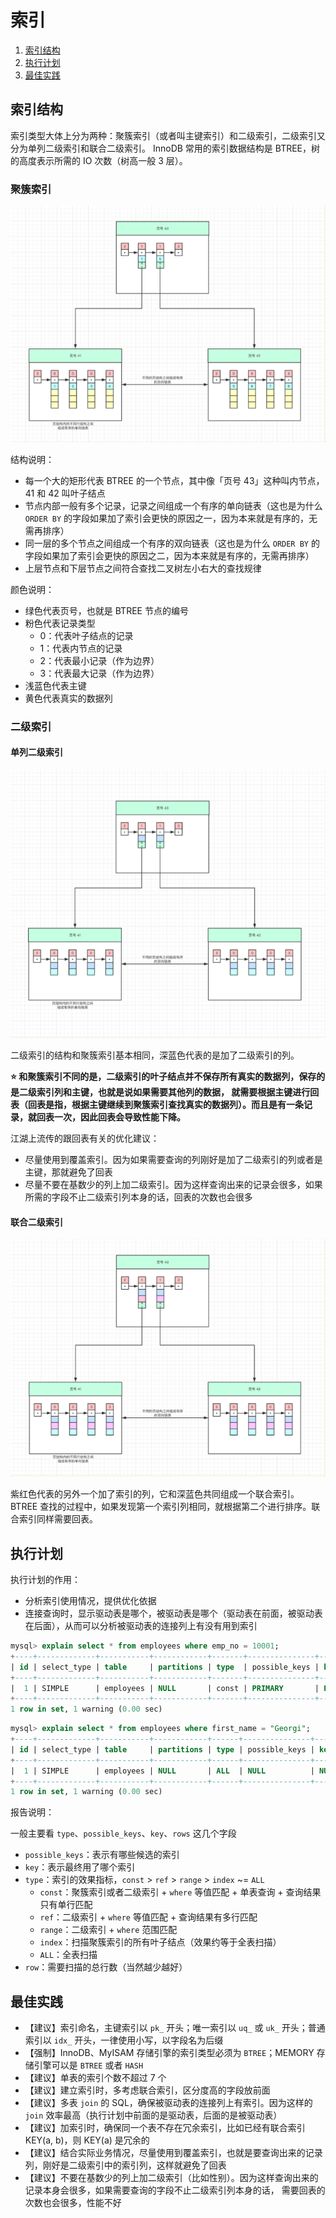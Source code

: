 # 索引

1. [索引结构](https://github.com/zongzhenh/Blog/blob/master/%E6%95%B0%E6%8D%AE%E5%BA%93/MySQL/(4)%E7%B4%A2%E5%BC%95.md#%E7%B4%A2%E5%BC%95%E7%BB%93%E6%9E%84)
2. [执行计划](https://github.com/zongzhenh/Blog/blob/master/%E6%95%B0%E6%8D%AE%E5%BA%93/MySQL/(4)%E7%B4%A2%E5%BC%95.md#%E6%89%A7%E8%A1%8C%E8%AE%A1%E5%88%92)
3. [最佳实践](https://github.com/zongzhenh/Blog/blob/master/%E6%95%B0%E6%8D%AE%E5%BA%93/MySQL/(4)%E7%B4%A2%E5%BC%95.md#%E6%9C%80%E4%BD%B3%E5%AE%9E%E8%B7%B5)

## 索引结构

索引类型大体上分为两种：聚簇索引（或者叫主键索引）和二级索引，二级索引又分为单列二级索引和联合二级索引。
InnoDB 常用的索引数据结构是 BTREE，树的高度表示所需的 IO 次数（树高一般 3 层）。

### 聚簇索引

![](https://raw.githubusercontent.com/hsxhr-10/Blog/master/image/mysql-2.png)

结构说明：

- 每一个大的矩形代表 BTREE 的一个节点，其中像「页号 43」这种叫内节点，41 和 42 叫叶子结点
- 节点内部一般有多个记录，记录之间组成一个有序的单向链表（这也是为什么 `ORDER BY` 的字段如果加了索引会更快的原因之一，因为本来就是有序的，无需再排序）
- 同一层的多个节点之间组成一个有序的双向链表（这也是为什么 `ORDER BY` 的字段如果加了索引会更快的原因之二，因为本来就是有序的，无需再排序）
- 上层节点和下层节点之间符合查找二叉树左小右大的查找规律

颜色说明：

- 绿色代表页号，也就是 BTREE 节点的编号
- 粉色代表记录类型
  - 0：代表叶子结点的记录
  - 1：代表内节点的记录
  - 2：代表最小记录（作为边界）
  - 3：代表最大记录（作为边界） 
- 浅蓝色代表主键
- 黄色代表真实的数据列

### 二级索引

#### 单列二级索引

![](https://raw.githubusercontent.com/hsxhr-10/Blog/master/image/mysql-3.png)

二级索引的结构和聚簇索引基本相同，深蓝色代表的是加了二级索引的列。

**⭐️ 和聚簇索引不同的是，二级索引的叶子结点并不保存所有真实的数据列，保存的是二级索引列和主键，也就是说如果需要其他列的数据，
就需要根据主键进行回表（回表是指，根据主键继续到聚簇索引查找真实的数据列）。而且是有一条记录，就回表一次，因此回表会导致性能下降。**

江湖上流传的跟回表有关的优化建议：

- 尽量使用到覆盖索引。因为如果需要查询的列刚好是加了二级索引的列或者是主键，那就避免了回表
- 尽量不要在基数少的列上加二级索引。因为这样查询出来的记录会很多，如果所需的字段不止二级索引列本身的话，回表的次数也会很多

#### 联合二级索引

![](https://raw.githubusercontent.com/hsxhr-10/Blog/master/image/mysql-4.png)

紫红色代表的另外一个加了索引的列，它和深蓝色共同组成一个联合索引。BTREE 查找的过程中，如果发现第一个索引列相同，就根据第二个进行排序。联合索引同样需要回表。

## 执行计划

执行计划的作用：

- 分析索引使用情况，提供优化依据
- 连接查询时，显示驱动表是哪个，被驱动表是哪个（驱动表在前面，被驱动表在后面），从而可以分析被驱动表的连接列上有没有用到索引

```SQL
mysql> explain select * from employees where emp_no = 10001;
+----+-------------+-----------+------------+-------+---------------+---------+---------+-------+------+----------+-------+
| id | select_type | table     | partitions | type  | possible_keys | key     | key_len | ref   | rows | filtered | Extra |
+----+-------------+-----------+------------+-------+---------------+---------+---------+-------+------+----------+-------+
|  1 | SIMPLE      | employees | NULL       | const | PRIMARY       | PRIMARY | 4       | const |    1 |   100.00 | NULL  |
+----+-------------+-----------+------------+-------+---------------+---------+---------+-------+------+----------+-------+
1 row in set, 1 warning (0.00 sec)
```

```SQL
mysql> explain select * from employees where first_name = "Georgi";
+----+-------------+-----------+------------+------+---------------+------+---------+------+--------+----------+-------------+
| id | select_type | table     | partitions | type | possible_keys | key  | key_len | ref  | rows   | filtered | Extra       |
+----+-------------+-----------+------------+------+---------------+------+---------+------+--------+----------+-------------+
|  1 | SIMPLE      | employees | NULL       | ALL  | NULL          | NULL | NULL    | NULL | 299379 |    10.00 | Using where |
+----+-------------+-----------+------------+------+---------------+------+---------+------+--------+----------+-------------+
1 row in set, 1 warning (0.00 sec)
```

报告说明：

一般主要看 `type`、`possible_keys`、`key`、`rows` 这几个字段

- `possible_keys`：表示有哪些候选的索引
- `key`：表示最终用了哪个索引
- `type`：索引的效果指标，`const` > `ref` > `range` > `index` ~= `ALL`
  - `const`：聚簇索引或者二级索引 + `where` 等值匹配 + 单表查询 + 查询结果只有单行匹配
  - `ref`：二级索引 + `where` 等值匹配 + 查询结果有多行匹配
  - `range`：二级索引 + `where` 范围匹配
  - `index`：扫描聚簇索引的所有叶子结点（效果约等于全表扫描）
  - `ALL`：全表扫描
- `row`：需要扫描的总行数（当然越少越好）

## 最佳实践

- 【建议】索引命名，主键索引以 `pk_` 开头；唯一索引以 `uq_` 或 `uk_` 开头；普通索引以 `idx_` 开头，一律使用小写，以字段名为后缀
- 【强制】InnoDB、MyISAM 存储引擎的索引类型必须为 `BTREE`；MEMORY 存储引擎可以是 `BTREE` 或者 `HASH`
- 【建议】单表的索引个数不超过 7 个
- 【建议】建立索引时，多考虑联合索引，区分度高的字段放前面
- 【建议】多表 `join` 的 SQL，确保被驱动表的连接列上有索引。因为这样的 `join` 效率最高（执行计划中前面的是驱动表，后面的是被驱动表）
- 【建议】加索引时，确保同一个表不存在冗余索引，比如已经有联合索引 KEY(a, b)，则 KEY(a) 是冗余的
- 【建议】结合实际业务情况，尽量使用到覆盖索引，也就是要查询出来的记录列，刚好是二级索引中的索引列，这样就避免了回表
- 【建议】不要在基数少的列上加二级索引（比如性别）。因为这样查询出来的记录本身会很多，如果需要查询的字段不止二级索引列本身的话，
    需要回表的次数也会很多，性能不好
